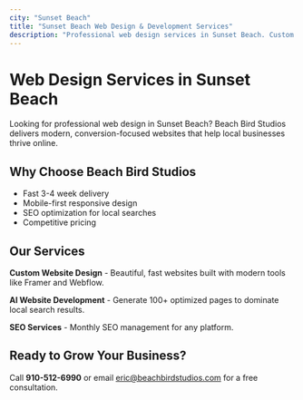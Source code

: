 ```yaml
---
city: "Sunset Beach"
title: "Sunset Beach Web Design & Development Services"
description: "Professional web design services in Sunset Beach. Custom websites, AI development, and SEO services for local businesses."
---
```


# Web Design Services in Sunset Beach

Looking for professional web design in Sunset Beach? Beach Bird Studios delivers modern, conversion-focused websites that help local businesses thrive online.

## Why Choose Beach Bird Studios

- Fast 3-4 week delivery
- Mobile-first responsive design
- SEO optimization for local searches
- Competitive pricing

## Our Services

**Custom Website Design** - Beautiful, fast websites built with modern tools like Framer and Webflow.

**AI Website Development** - Generate 100+ optimized pages to dominate local search results.

**SEO Services** - Monthly SEO management for any platform.

## Ready to Grow Your Business?

Call **910-512-6990** or email eric@beachbirdstudios.com for a free consultation.